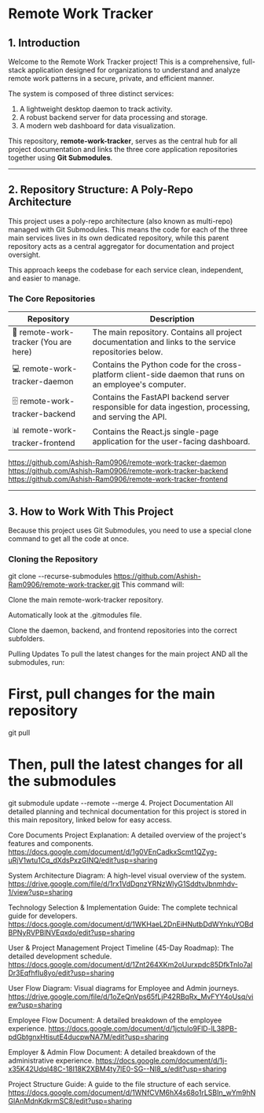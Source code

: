 # Remote Work Tracker

## 1. Introduction 
Welcome to the Remote Work Tracker project! This is a comprehensive, full-stack application designed for organizations to understand and analyze remote work patterns in a secure, private, and efficient manner.  

The system is composed of three distinct services:  
1. A lightweight desktop daemon to track activity.  
2. A robust backend server for data processing and storage.  
3. A modern web dashboard for data visualization.  

This repository, **remote-work-tracker**, serves as the central hub for all project documentation and links the three core application repositories together using **Git Submodules**.  

---

## 2. Repository Structure: A Poly-Repo Architecture  
This project uses a poly-repo architecture (also known as multi-repo) managed with Git Submodules. This means the code for each of the three main services lives in its own dedicated repository, while this parent repository acts as a central aggregator for documentation and project oversight.  

This approach keeps the codebase for each service clean, independent, and easier to manage.  

### The Core Repositories  

Repository | Description
-----------|------------
📍 remote-work-tracker (You are here) | The main repository. Contains all project documentation and links to the service repositories below.  
💻 remote-work-tracker-daemon | Contains the Python code for the cross-platform client-side daemon that runs on an employee's computer.  
🗄 remote-work-tracker-backend | Contains the FastAPI backend server responsible for data ingestion, processing, and serving the API.  
📊 remote-work-tracker-frontend | Contains the React.js single-page application for the user-facing dashboard.  

https://github.com/Ashish-Ram0906/remote-work-tracker-daemon  
https://github.com/Ashish-Ram0906/remote-work-tracker-backend  
https://github.com/Ashish-Ram0906/remote-work-tracker-frontend  

---

## 3. How to Work With This Project  

Because this project uses Git Submodules, you need to use a special clone command to get all the code at once.  

### Cloning the Repository  


git clone --recurse-submodules https://github.com/Ashish-Ram0906/remote-work-tracker.git
This command will:

Clone the main remote-work-tracker repository.

Automatically look at the .gitmodules file.

Clone the daemon, backend, and frontend repositories into the correct subfolders.

Pulling Updates
To pull the latest changes for the main project AND all the submodules, run:


# First, pull changes for the main repository
git pull  

# Then, pull the latest changes for all the submodules
git submodule update --remote --merge
4. Project Documentation
All detailed planning and technical documentation for this project is stored in this main repository, linked below for easy access.

Core Documents
Project Explanation: A detailed overview of the project's features and components.
https://docs.google.com/document/d/1g0VEnCadkxScmt1QZyg-uRjV1wtu1Cq_dXdsPxzGINQ/edit?usp=sharing

System Architecture Diagram: A high-level visual overview of the system.
https://drive.google.com/file/d/1rx1VdDqnzYRNzWlyG1SddtvJbnmhdv-1/view?usp=sharing

Technology Selection & Implementation Guide: The complete technical guide for developers.
https://docs.google.com/document/d/1WKHaeL2DnEiHNutbDdWYnkuYOBdBPNyRVPBlNVEqxdo/edit?usp=sharing

User & Project Management
Project Timeline (45-Day Roadmap): The detailed development schedule.
https://docs.google.com/document/d/1Znt264XKm2oUurxpdc85DfkTnlo7alDr3EqfhfIu8yo/edit?usp=sharing

User Flow Diagram: Visual diagrams for Employee and Admin journeys.
https://drive.google.com/file/d/1oZeQnVps65fLjP42RBqRx_MvFYY4oUsq/view?usp=sharing

Employee Flow Document: A detailed breakdown of the employee experience.
https://docs.google.com/document/d/1jctuIo9FlD-lL38PB-pdGbtgnxHtisutE4ducpwNA7M/edit?usp=sharing

Employer & Admin Flow Document: A detailed breakdown of the administrative experience.
https://docs.google.com/document/d/1j-x35K42Udql48C-18I18K2XBM4ty7lE0-SG--NI8_s/edit?usp=sharing

Project Structure Guide: A guide to the file structure of each service.
https://docs.google.com/document/d/1WNfCVM6hX4s68o1rLSBIn_wYm9hNGlAnMdnKdkrmSC8/edit?usp=sharing
